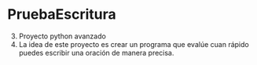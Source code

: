 # PruebaEscritura
3.  Proyecto python avanzado
4.  La idea de este proyecto es crear un programa que evalúe cuan rápido puedes escribir una
oración de manera precisa.

